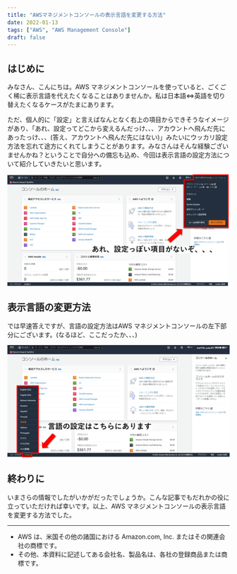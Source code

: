 ```yaml
---
title: "AWSマネジメントコンソールの表示言語を変更する方法"
date: 2022-01-13
tags: ["AWS", "AWS Management Console"]
draft: false
---
```


## はじめに

みなさん、こんにちは。AWS マネジメントコンソールを使っていると、ごくごく稀に表示言語を代えたくなることはありませんか。私は日本語⇔英語を切り替えたくなるケースがたまにあります。

ただ、個人的に「設定」と言えばなんとなく右上の項目からできそうなイメージがあり、「あれ、設定ってどこから変えるんだっけ、、、アカウントへ飛んだ先にあったっけ、、、(答え、アカウントへ飛んだ先にはない)」みたいにウッカリ設定方法を忘れて途方にくれてしまうことがあります。みなさんはそんな経験ございませんかね？ということで自分への備忘も込め、今回は表示言語の設定方法について紹介していきたいと思います。

![01-where-is-settings.png](images/01-where-is-settings.png)


## 表示言語の変更方法

では早速答えですが、言語の設定方法はAWS マネジメントコンソールの左下部分にございます。(なるほど、ここだったか、、、)

![02-language-settings.png](images/02-language-settings.png)

## 終わりに

いまさらの情報でしたがいかがだったでしょうか。こんな記事でもだれかの役に立っていただければ幸いです。以上、AWS マネジメントコンソールの表示言語を変更する方法でした。

---

- AWS は、米国その他の諸国における Amazon.com, Inc. またはその関連会社の商標です。
- その他、本資料に記述してある会社名、製品名は、各社の登録商品または商標です。

